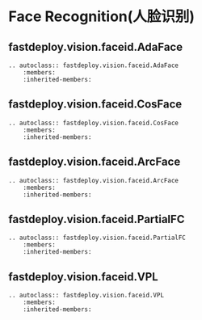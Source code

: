 # Face Recognition(人脸识别)

## fastdeploy.vision.faceid.AdaFace

```{eval-rst}
.. autoclass:: fastdeploy.vision.faceid.AdaFace
    :members:
    :inherited-members:
```

## fastdeploy.vision.faceid.CosFace

```{eval-rst}
.. autoclass:: fastdeploy.vision.faceid.CosFace
    :members:
    :inherited-members:
```

## fastdeploy.vision.faceid.ArcFace

```{eval-rst}
.. autoclass:: fastdeploy.vision.faceid.ArcFace
    :members:
    :inherited-members:
```

## fastdeploy.vision.faceid.PartialFC

```{eval-rst}
.. autoclass:: fastdeploy.vision.faceid.PartialFC
    :members:
    :inherited-members:
```

## fastdeploy.vision.faceid.VPL

```{eval-rst}
.. autoclass:: fastdeploy.vision.faceid.VPL
    :members:
    :inherited-members:
```
